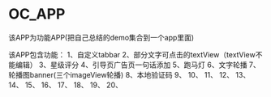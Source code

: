 # OC_APP
该APP为功能APP(把自己总结的demo集合到一个app里面)

该APP包含功能：
    1、自定义tabbar
    2、部分文字可点击的textView（textView不能编辑）
    3、星级评分
    4、引导页广告页一句话添加
    5、跑马灯
    6、文字轮播
    7、轮播图banner(三个imageView轮播)
    8、本地验证码
    9、
   10、
   11、
   12、
   13、
   14、
   15、
   16、
   17、
   18、
   19、
   20、
